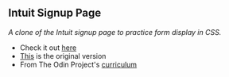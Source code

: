 ## Intuit Signup Page

_A clone of the Intuit signup page to practice form display in CSS._

* Check it out [here](https://pudu87.github.io/intuit-signup-page/)
* [This](https://wwws.mint.com/login.event?task=S) is the original version
* From The Odin Project's [curriculum](https://www.theodinproject.com/paths/full-stack-ruby-on-rails/courses/html-and-css/lessons/html-forms)
